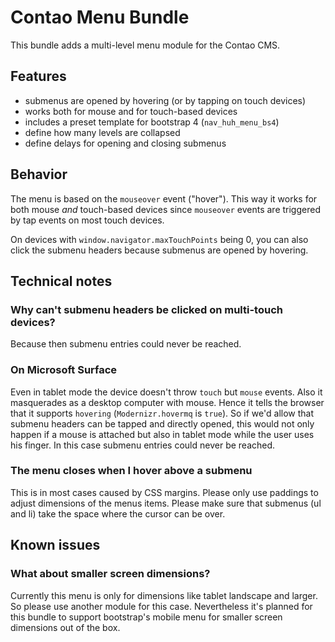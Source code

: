 # Contao Menu Bundle

This bundle adds a multi-level menu module for the Contao CMS.

## Features

- submenus are opened by hovering (or by tapping on touch devices)
- works both for mouse and for touch-based devices
- includes a preset template for bootstrap 4 (`nav_huh_menu_bs4`)
- define how many levels are collapsed
- define delays for opening and closing submenus

## Behavior

The menu is based on the `mouseover` event ("hover"). This way it works for both mouse *and* touch-based devices since `mouseover` events are triggered by tap events
on most touch devices.

On devices with `window.navigator.maxTouchPoints` being 0, you can also click the submenu headers because submenus are opened by hovering.

## Technical notes

### Why can't submenu headers be clicked on multi-touch devices?

Because then submenu entries could never be reached.

### On Microsoft Surface

Even in tablet mode the device doesn't throw `touch` but `mouse` events. Also it masquerades as a desktop computer with mouse. Hence it tells the browser
that it supports `hovering` (`Modernizr.hovermq` is `true`). So if we'd allow that submenu headers can be tapped and directly opened, this would not only happen
if a mouse is attached but also in tablet mode while the user uses his finger. In this case submenu entries could never be reached.

### The menu closes when I hover above a submenu

This is in most cases caused by CSS margins. Please only use paddings to adjust dimensions of the menus items. Please make sure that submenus (ul and li) take the space
where the cursor can be over.

## Known issues

### What about smaller screen dimensions?

Currently this menu is only for dimensions like tablet landscape and larger. So please use another module for this case. Nevertheless it's planned for this bundle
to support bootstrap's mobile menu for smaller screen dimensions out of the box.